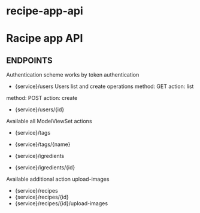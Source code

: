 # recipe-app-api
# Racipe app API

## ENDPOINTS
   
   Authentication scheme works by token authentication
   
   - {service}/users
   Users list and create operations
   method: GET
   action: list
   
   
   method: POST
   action: create
    
   - {service}/users/{id}
   
   Available all ModelViewSet actions
   - {service}/tags
   - {service}/tags/{name}
   
   - {service}/igredients
   - {service}/igredients/{id}
   
   Available additional action upload-images
   - {service}/recipes
   - {service}/recipes/{id}
   - {service}/recipes/{id}/upload-images
   
    
    
    

